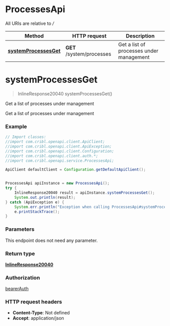 # ProcessesApi

All URIs are relative to */*

Method | HTTP request | Description
------------- | ------------- | -------------
[**systemProcessesGet**](ProcessesApi.md#systemProcessesGet) | **GET** /system/processes | Get a list of processes under management

<a name="systemProcessesGet"></a>
# **systemProcessesGet**
> InlineResponse20040 systemProcessesGet()

Get a list of processes under management

Get a list of processes under management

### Example
```java
// Import classes:
//import com.cribl.openapi.client.ApiClient;
//import com.cribl.openapi.client.ApiException;
//import com.cribl.openapi.client.Configuration;
//import com.cribl.openapi.client.auth.*;
//import com.cribl.openapi.service.ProcessesApi;

ApiClient defaultClient = Configuration.getDefaultApiClient();


ProcessesApi apiInstance = new ProcessesApi();
try {
    InlineResponse20040 result = apiInstance.systemProcessesGet();
    System.out.println(result);
} catch (ApiException e) {
    System.err.println("Exception when calling ProcessesApi#systemProcessesGet");
    e.printStackTrace();
}
```

### Parameters
This endpoint does not need any parameter.

### Return type

[**InlineResponse20040**](InlineResponse20040.md)

### Authorization

[bearerAuth](../README.md#bearerAuth)

### HTTP request headers

 - **Content-Type**: Not defined
 - **Accept**: application/json

